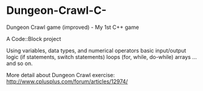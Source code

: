 # Dungeon-Crawl-C-
Dungeon Crawl game (improved) - My 1st C++ game

A Code::Block project

Using 
variables, data types, and numerical operators
basic input/output
logic (if statements, switch statements)
loops (for, while, do-while)
arrays
... and so on.

More detail about Dungeon Crawl exercise:
http://www.cplusplus.com/forum/articles/12974/
